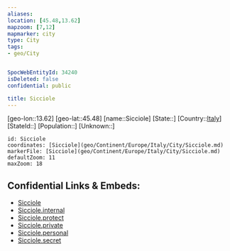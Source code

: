 ```yaml
---
aliases: 
location: [45.48,13.62]
mapzoom: [7,12] 
mapmarker: city 
type: City
tags:
- geo/City


SpocWebEntityId: 34240
isDeleted: false
confidential: public

title: Sicciole
---
```

[geo-lon::13.62]
[geo-lat::45.48]
[name::Sicciole]
[State::]
[Country::[Italy](geo/Continent/Europe/Italy.md)]
[StateId::]
[Population::]
[Unknown::]


```leaflet
id: Sicciole
coordinates: [Sicciole](geo/Continent/Europe/Italy/City/Sicciole.md)
markerFile: [Sicciole](geo/Continent/Europe/Italy/City/Sicciole.md)
defaultZoom: 11 
maxZoom: 18
```


## Confidential Links & Embeds: 
- [Sicciole](../../../../../../_public/geo/Continent/Europe/Italy/City/Sicciole.md) 
- [Sicciole.internal](../../../../../../_internal/geo/Continent/Europe/Italy/City/Sicciole.internal.md) 
- [Sicciole.protect](../../../../../../_protect/geo/Continent/Europe/Italy/City/Sicciole.protect.md) 
- [Sicciole.private](../../../../../../_private/geo/Continent/Europe/Italy/City/Sicciole.private.md) 
- [Sicciole.personal](../../../../../../_personal/geo/Continent/Europe/Italy/City/Sicciole.personal.md) 
- [Sicciole.secret](../../../../../../_secret/geo/Continent/Europe/Italy/City/Sicciole.secret.md) 
